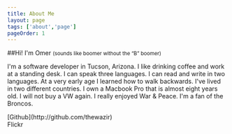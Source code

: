```yaml
---
title: About Me
layout: page
tags: ['about','page']
pageOrder: 1
---
```


##Hi! I'm Omer <small>(sounds like boomer without the “B” <span class="line-through">b</span>oomer)</small>

I'm a software developer in Tucson, Arizona. I like drinking coffee and work at a standing desk. I can speak three languages. I can read and write in two languages. At a very early age I learned how to walk backwards. I've lived in two different countries. I own a Macbook Pro that is almost eight years old. I will not buy a VW again. I really enjoyed War & Peace. I'm a fan of the Broncos.

<div class="well">[Github](http://github.com/thewazir)</div>


<div class="well">Flickr</div>